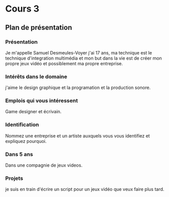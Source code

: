 # Cours 3
## Plan de présentation

### Présentation
Je m'appelle Samuel Desmeules-Voyer j'ai 17 ans, ma technique est le technique d'integration multimédia et mon but dans la vie est de créer mon propre jeux vidéo et possiblement ma propre entreprise. 

### Intérêts dans le domaine
j'aime le design graphique et la programation et la production sonore.

### Emplois qui vous intéressent
Game designer et écrivain.

### Identification
Nommez une entreprise et un artiste auxquels vous vous identifiez et expliquez pourquoi. 

### Dans 5 ans
Dans une compagnie de jeux videos.

### Projets
je suis en train d'écrire un script pour un jeux vidéo que veux faire plus tard. 
